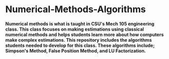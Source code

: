 # Numerical-Methods-Algorithms
#### Numerical methods is what is taught in CSU's Mech 105 engineering class. This class focuses on making estimations using classical numerical methods and helps students learn more about how computers make complex estimations. This repository includes the algorithms students needed to develop for this class. These algorithms include; Simpson's Method, False Position Method, and LU Factorization.
